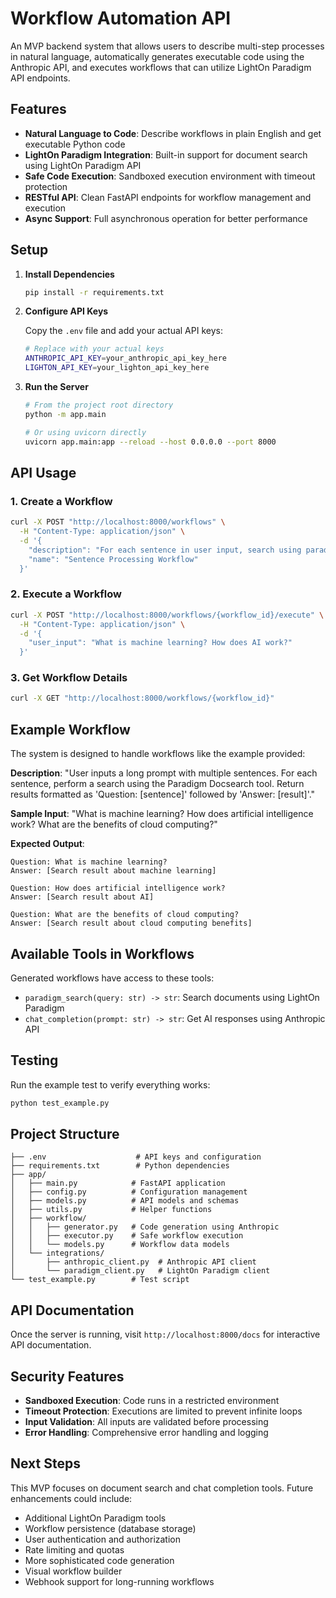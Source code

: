 # Workflow Automation API

An MVP backend system that allows users to describe multi-step processes in natural language, automatically generates executable code using the Anthropic API, and executes workflows that can utilize LightOn Paradigm API endpoints.

## Features

- **Natural Language to Code**: Describe workflows in plain English and get executable Python code
- **LightOn Paradigm Integration**: Built-in support for document search using LightOn Paradigm API
- **Safe Code Execution**: Sandboxed execution environment with timeout protection
- **RESTful API**: Clean FastAPI endpoints for workflow management and execution
- **Async Support**: Full asynchronous operation for better performance

## Setup

1. **Install Dependencies**
   ```bash
   pip install -r requirements.txt
   ```

2. **Configure API Keys**
   
   Copy the `.env` file and add your actual API keys:
   ```bash
   # Replace with your actual keys
   ANTHROPIC_API_KEY=your_anthropic_api_key_here
   LIGHTON_API_KEY=your_lighton_api_key_here
   ```

3. **Run the Server**
   ```bash
   # From the project root directory
   python -m app.main
   
   # Or using uvicorn directly
   uvicorn app.main:app --reload --host 0.0.0.0 --port 8000
   ```

## API Usage

### 1. Create a Workflow

```bash
curl -X POST "http://localhost:8000/workflows" \
  -H "Content-Type: application/json" \
  -d '{
    "description": "For each sentence in user input, search using paradigm_search, then format as Question: [sentence] Answer: [result]",
    "name": "Sentence Processing Workflow"
  }'
```

### 2. Execute a Workflow

```bash
curl -X POST "http://localhost:8000/workflows/{workflow_id}/execute" \
  -H "Content-Type: application/json" \
  -d '{
    "user_input": "What is machine learning? How does AI work?"
  }'
```

### 3. Get Workflow Details

```bash
curl -X GET "http://localhost:8000/workflows/{workflow_id}"
```

## Example Workflow

The system is designed to handle workflows like the example provided:

**Description**: "User inputs a long prompt with multiple sentences. For each sentence, perform a search using the Paradigm Docsearch tool. Return results formatted as 'Question: [sentence]' followed by 'Answer: [result]'."

**Sample Input**: "What is machine learning? How does artificial intelligence work? What are the benefits of cloud computing?"

**Expected Output**:
```
Question: What is machine learning?
Answer: [Search result about machine learning]

Question: How does artificial intelligence work?
Answer: [Search result about AI]

Question: What are the benefits of cloud computing?
Answer: [Search result about cloud computing benefits]
```

## Available Tools in Workflows

Generated workflows have access to these tools:

- `paradigm_search(query: str) -> str`: Search documents using LightOn Paradigm
- `chat_completion(prompt: str) -> str`: Get AI responses using Anthropic API

## Testing

Run the example test to verify everything works:

```bash
python test_example.py
```

## Project Structure

```
├── .env                    # API keys and configuration
├── requirements.txt        # Python dependencies
├── app/
│   ├── main.py            # FastAPI application
│   ├── config.py          # Configuration management
│   ├── models.py          # API models and schemas
│   ├── utils.py           # Helper functions
│   ├── workflow/
│   │   ├── generator.py   # Code generation using Anthropic
│   │   ├── executor.py    # Safe workflow execution
│   │   └── models.py      # Workflow data models
│   └── integrations/
│       ├── anthropic_client.py  # Anthropic API client
│       └── paradigm_client.py   # LightOn Paradigm client
└── test_example.py        # Test script
```

## API Documentation

Once the server is running, visit `http://localhost:8000/docs` for interactive API documentation.

## Security Features

- **Sandboxed Execution**: Code runs in a restricted environment
- **Timeout Protection**: Executions are limited to prevent infinite loops
- **Input Validation**: All inputs are validated before processing
- **Error Handling**: Comprehensive error handling and logging

## Next Steps

This MVP focuses on document search and chat completion tools. Future enhancements could include:

- Additional LightOn Paradigm tools
- Workflow persistence (database storage)
- User authentication and authorization
- Rate limiting and quotas
- More sophisticated code generation
- Visual workflow builder
- Webhook support for long-running workflows